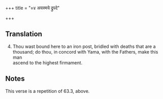 +++
title = "०४ अयस्मये द्रुपदे"

+++
## Translation
4. Thou wast bound here to an iron post, bridled with deaths that are a  
thousand; do thou, in concord with Yama, with the Fathers, make this man  
ascend to the highest firmament.

## Notes
This verse is a repetition of 63.3, above.
